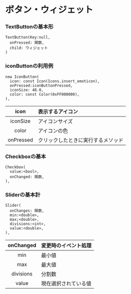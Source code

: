 # ボタン・ウィジェット
### TextButtonの基本形
```
TextButton(Key:null,
  onPressed: 関数,
  child: ウィジェット
)
```
### iconButtonの利用例
```
new IconButton(
  icon: const Icon(Icons.insert_emoticon), 
  onPressed:iconButtonPressed,
  iconSize: 48.0,
  color: const Color(0xFF000000),
),
```
| icon | 表示するアイコン | 
:----:|:----
| iconSize | アイコンサイズ |
| color | アイコンの色 |
| onPressed | クリックしたときに実行するメソッド |

### Checkboxの基本
```
Checkbox(
  value:<bool>,
  onChanged: 関数,
),
```
### Sliderの基本計
```
Slider(
  onChanges: 関数,
  min:<double>,
  max;<double>,
  divisions:<int>,
  value:<double>,
),
```
| onChanged | 変更時のイベント処理 | 
:----:|:----
| min | 最小値 |
| max | 最大値 |
| divisions | 分割数 |
| value | 現在選択されている値 |
